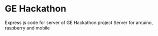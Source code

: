 # GE Hackathon
Express.js code for server of GE Hackathon project
Server for arduino, raspberry and mobile

